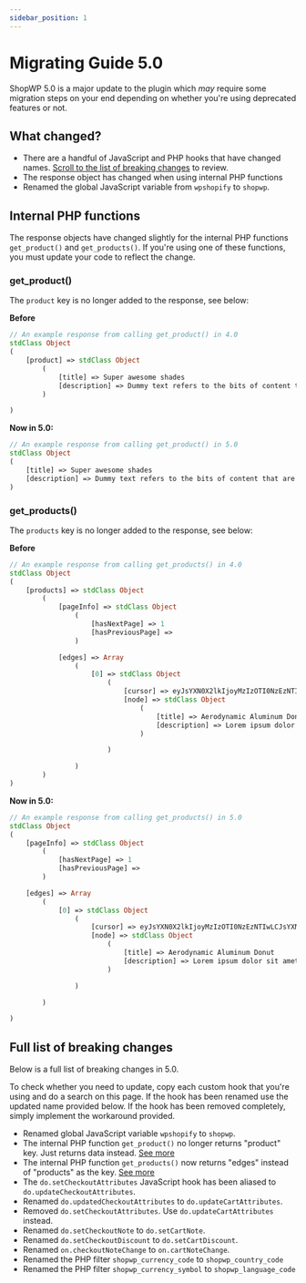 ```yaml
---
sidebar_position: 1
---
```


# Migrating Guide 5.0

ShopWP 5.0 is a major update to the plugin which _may_ require some migration steps on your end depending on whether you're using deprecated features or not.

## What changed?

- There are a handful of JavaScript and PHP hooks that have changed names. [Scroll to the list of breaking changes](#full-list-of-breaking-changes) to review.
- The response object has changed when using internal PHP functions
- Renamed the global JavaScript variable from `wpshopify` to `shopwp`.

## Internal PHP functions

The response objects have changed slightly for the internal PHP functions `get_product()` and `get_products()`. If you're using one of these functions, you must update your code to reflect the change.

### get_product()

The `product` key is no longer added to the response, see below:

**Before**

```php
// An example response from calling get_product() in 4.0
stdClass Object
(
    [product] => stdClass Object
        (
            [title] => Super awesome shades
            [description] => Dummy text refers to the bits of content that are used to ...
        )

)
```

**Now in 5.0:**

```php
// An example response from calling get_product() in 5.0
stdClass Object
(
    [title] => Super awesome shades
    [description] => Dummy text refers to the bits of content that are used to ...
)
```

### get_products()

The `products` key is no longer added to the response, see below:

**Before**

```php
// An example response from calling get_products() in 4.0
stdClass Object
(
    [products] => stdClass Object
        (
            [pageInfo] => stdClass Object
                (
                    [hasNextPage] => 1
                    [hasPreviousPage] =>
                )

            [edges] => Array
                (
                    [0] => stdClass Object
                        (
                            [cursor] => eyJsYXN0X2lkIjoyMzIzOTI0NzEzNTIwLCJsYXN0X3ZhbHVlIjoiYWVyb2R5bmFtaWMgYWx1bWludW0gZG9udXQifQ==
                            [node] => stdClass Object
                                (
                                    [title] => Aerodynamic Aluminum Donut
                                    [description] => Lorem ipsum dolor sit amet, consectetur adipiscing elit ...
                                )

                        )

                )
        )
)
```

**Now in 5.0:**

```php
// An example response from calling get_products() in 5.0
stdClass Object
(
    [pageInfo] => stdClass Object
        (
            [hasNextPage] => 1
            [hasPreviousPage] =>
        )

    [edges] => Array
        (
            [0] => stdClass Object
                (
                    [cursor] => eyJsYXN0X2lkIjoyMzIzOTI0NzEzNTIwLCJsYXN0X3ZhbHVlIjoiYWVyb2R5bmFtaWMgYWx1bWludW0gZG9udXQifQ==
                    [node] => stdClass Object
                        (
                            [title] => Aerodynamic Aluminum Donut
                            [description] => Lorem ipsum dolor sit amet, consectetur adipiscing elit ...
                        )

                )

        )

)
```

## Full list of breaking changes

Below is a full list of breaking changes in 5.0.

To check whether you need to update, copy each custom hook that you're using and do a search on this page. If the hook has been renamed use the updated name provided below. If the hook has been removed completely, simply implement the workaround provided.

- Renamed global JavaScript variable `wpshopify` to `shopwp`.
- The internal PHP function `get_product()` no longer returns "product" key. Just returns data instead. [See more](#get_product)
- The internal PHP function `get_products()` now returns "edges" instead of "products" as the key. [See more](#get_products)
- The `do.setCheckoutAttributes` JavaScript hook has been aliased to `do.updateCheckoutAttributes`.
- Renamed `do.updatedCheckoutAttributes` to `do.updateCartAttributes`.
- Removed `do.setCheckoutAttributes`. Use `do.updateCartAttributes` instead.
- Renamed `do.setCheckoutNote` to `do.setCartNote`.
- Renamed `do.setCheckoutDiscount` to `do.setCartDiscount`.
- Renamed `on.checkoutNoteChange` to `on.cartNoteChange`.
- Renamed the PHP filter `shopwp_currency_code` to `shopwp_country_code`
- Renamed the PHP filter `shopwp_currency_symbol` to `shopwp_language_code`
